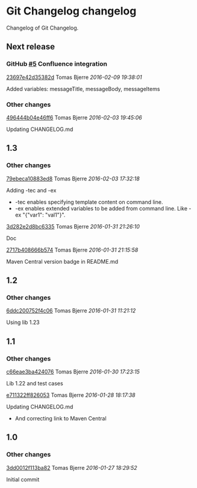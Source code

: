 # Git Changelog changelog

Changelog of Git Changelog.

## Next release
### GitHub [#5](https://github.com/tomasbjerre/git-changelog-lib/issues/5) Confluence integration

[23697e42d35382d](https://github.com/tomasbjerre/git-changelog-lib/commit/23697e42d35382d) Tomas Bjerre *2016-02-09 19:38:01*

Added variables: messageTitle, messageBody, messageItems


### Other changes

[496444b04e46ff6](https://github.com/tomasbjerre/git-changelog-lib/commit/496444b04e46ff6) Tomas Bjerre *2016-02-03 19:45:06*

Updating CHANGELOG.md


## 1.3
### Other changes

[79ebeca10883ed8](https://github.com/tomasbjerre/git-changelog-lib/commit/79ebeca10883ed8) Tomas Bjerre *2016-02-03 17:32:18*

Adding -tec and -ex

 * -tec enables specifying template content on command line.
 * -ex enables extended variables to be added from command line. Like -ex "{\"var1\": \"val1\"}".

[3d282e2d8bc6335](https://github.com/tomasbjerre/git-changelog-lib/commit/3d282e2d8bc6335) Tomas Bjerre *2016-01-31 21:26:10*

Doc

[2717b408666b574](https://github.com/tomasbjerre/git-changelog-lib/commit/2717b408666b574) Tomas Bjerre *2016-01-31 21:15:58*

Maven Central version badge in README.md


## 1.2
### Other changes

[6ddc200752f4c06](https://github.com/tomasbjerre/git-changelog-lib/commit/6ddc200752f4c06) Tomas Bjerre *2016-01-31 11:21:12*

Using lib 1.23


## 1.1
### Other changes

[c66eae3ba424076](https://github.com/tomasbjerre/git-changelog-lib/commit/c66eae3ba424076) Tomas Bjerre *2016-01-30 17:23:15*

Lib 1.22 and test cases

[e711322ff826053](https://github.com/tomasbjerre/git-changelog-lib/commit/e711322ff826053) Tomas Bjerre *2016-01-28 18:17:38*

Updating CHANGELOG.md

 * And correcting link to Maven Central


## 1.0
### Other changes

[3dd0012f113ba82](https://github.com/tomasbjerre/git-changelog-lib/commit/3dd0012f113ba82) Tomas Bjerre *2016-01-27 18:29:52*

Initial commit


